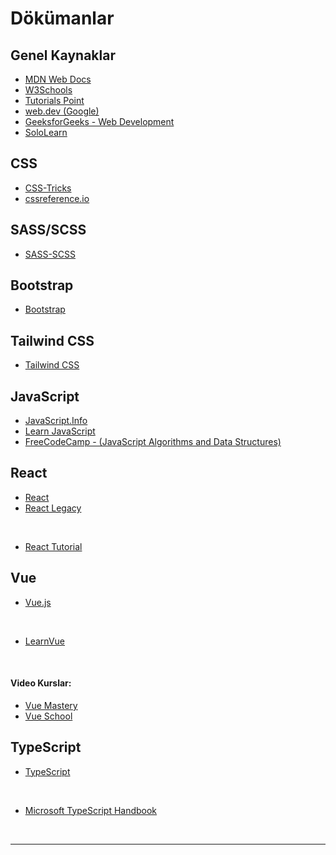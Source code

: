 # Dökümanlar

## Genel Kaynaklar

- [MDN Web Docs](https://developer.mozilla.org/en-US/)
- [W3Schools](https://www.w3schools.com/)
- [Tutorials Point](https://www.tutorialspoint.com/index.htm)
- [web.dev (Google)](https://web.dev/)
- [GeeksforGeeks - Web Development](https://www.geeksforgeeks.org/web-development/)
- [SoloLearn](https://www.sololearn.com/)

## CSS

- [CSS-Tricks](https://css-tricks.com/)
- [cssreference.io](https://cssreference.io/)

## SASS/SCSS

- [SASS-SCSS](https://sass-lang.com/guide)

## Bootstrap

- [Bootstrap](https://getbootstrap.com/)

## Tailwind CSS

- [Tailwind CSS](https://tailwindcss.com/)

## JavaScript

- [JavaScript.Info](https://javascript.info/)
- [Learn JavaScript](https://learnjavascript.online/)
- [FreeCodeCamp - (JavaScript Algorithms and Data Structures)](https://www.freecodecamp.org/learn/javascript-algorithms-and-data-structures/)

## React

- [React](https://react.dev/)
- [React Legacy](https://legacy.reactjs.org/)

<br>

- [React Tutorial](https://react-tutorial.app/)

## Vue

- [Vue.js](https://vuejs.org/)

<br>

- [LearnVue](https://learnvue.co/)

<br>

#### Video Kurslar:

- [Vue Mastery](https://www.vuemastery.com/courses/)
- [Vue School](https://vueschool.io/)

## TypeScript

- [TypeScript](https://www.typescriptlang.org/)

<br>

- [Microsoft TypeScript Handbook](https://microsoft.github.io/TypeScript-New-Handbook/outline/)

<br>

---
